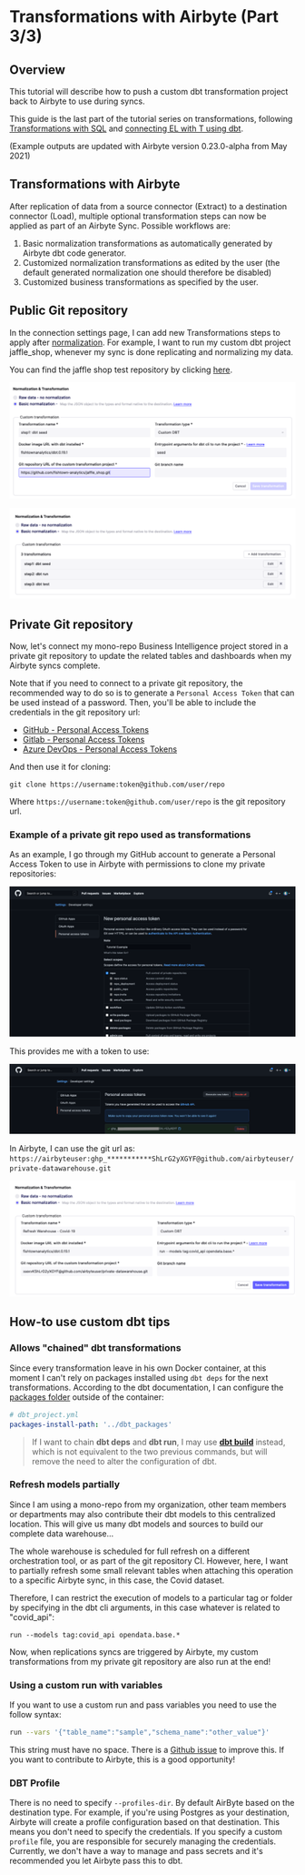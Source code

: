 # Transformations with Airbyte (Part 3/3)

## Overview

This tutorial will describe how to push a custom dbt transformation project back to Airbyte to use during syncs.

This guide is the last part of the tutorial series on transformations, following [Transformations with SQL](transformations-with-sql.md) and [connecting EL with T using dbt](transformations-with-dbt.md).

\(Example outputs are updated with Airbyte version 0.23.0-alpha from May 2021\)

## Transformations with Airbyte

After replication of data from a source connector \(Extract\) to a destination connector \(Load\), multiple optional transformation steps can now be applied as part of an Airbyte Sync. Possible workflows are:

1. Basic normalization transformations as automatically generated by Airbyte dbt code generator.
2. Customized normalization transformations as edited by the user \(the default generated normalization one should therefore be disabled\)
3. Customized business transformations as specified by the user.

## Public Git repository

In the connection settings page, I can add new Transformations steps to apply after [normalization](../../understanding-airbyte/basic-normalization.md). For example, I want to run my custom dbt project jaffle_shop, whenever my sync is done replicating and normalizing my data.

You can find the jaffle shop test repository by clicking [here](https://github.com/dbt-labs/jaffle_shop).

![](../../.gitbook/assets/custom-dbt-transformations-seed.png)

![](../../.gitbook/assets/custom-dbt-transformations.png)

## Private Git repository

Now, let's connect my mono-repo Business Intelligence project stored in a private git repository to update the related tables and dashboards when my Airbyte syncs complete.

Note that if you need to connect to a private git repository, the recommended way to do so is to generate a `Personal Access Token` that can be used instead of a password. Then, you'll be able to include the credentials in the git repository url:

* [GitHub - Personal Access Tokens](https://docs.github.com/en/github/authenticating-to-github/keeping-your-account-and-data-secure/creating-a-personal-access-token)
* [Gitlab - Personal Access Tokens](https://docs.gitlab.com/ee/user/profile/personal_access_tokens.html)
* [Azure DevOps - Personal Access Tokens](https://docs.microsoft.com/en-us/azure/devops/organizations/accounts/use-personal-access-tokens-to-authenticate)

And then use it for cloning:

```text
git clone https://username:token@github.com/user/repo
```

Where `https://username:token@github.com/user/repo` is the git repository url.

### Example of a private git repo used as transformations

As an example, I go through my GitHub account to generate a Personal Access Token to use in Airbyte with permissions to clone my private repositories:

![](../../.gitbook/assets/new-personal-token.png)

This provides me with a token to use:

![](../../.gitbook/assets/copy-personal-token.png)

In Airbyte, I can use the git url as: `https://airbyteuser:ghp_***********ShLrG2yXGYF@github.com/airbyteuser/private-datawarehouse.git`

![](../../.gitbook/assets/setup-custom-transformation.png)

## How-to use custom dbt tips

### Allows "chained" dbt transformations

Since every transformation leave in his own Docker container, at this moment I can't rely on packages installed using `dbt deps` for the next transformations.
According to the dbt documentation, I can configure the [packages folder](https://docs.getdbt.com/reference/project-configs/packages-install-path) outside of the container:

```yaml
# dbt_project.yml
packages-install-path: '../dbt_packages'
```

> If I want to chain **dbt deps** and **dbt run**, I may use **[dbt build](https://docs.getdbt.com/reference/commands/build)** instead, which is not equivalent to the two previous commands, but will remove the need to alter the configuration of dbt.


### Refresh models partially

Since I am using a mono-repo from my organization, other team members or departments may also contribute their dbt models to this centralized location. This will give us many dbt models and sources to build our complete data warehouse...

The whole warehouse is scheduled for full refresh on a different orchestration tool, or as part of the git repository CI. However, here, I want to partially refresh some small relevant tables when attaching this operation to a specific Airbyte sync, in this case, the Covid dataset.

Therefore, I can restrict the execution of models to a particular tag or folder by specifying in the dbt cli arguments, in this case whatever is related to "covid\_api":

```text
run --models tag:covid_api opendata.base.*
```

Now, when replications syncs are triggered by Airbyte, my custom transformations from my private git repository are also run at the end!

### Using a custom run with variables

If you want to use a custom run and pass variables you need to use the follow syntax:

```bash
run --vars '{"table_name":"sample","schema_name":"other_value"}'
```

This string must have no space. There is a [Github issue](https://github.com/airbytehq/airbyte/issues/4348) to improve this. If you want to contribute to Airbyte, this is a good opportunity!

### DBT Profile

There is no need to specify `--profiles-dir`. By default AirByte based on the destination type. For example, if you're using Postgres as your destination, Airbyte will create a profile configuration based on that destination. This means you don't need to specify the credentials. If you specify a custom `profile` file, you are responsible for securely managing the credentials. Currently, we don't have a way to manage and pass secrets and it's recommended you let Airbyte pass this to dbt. 
